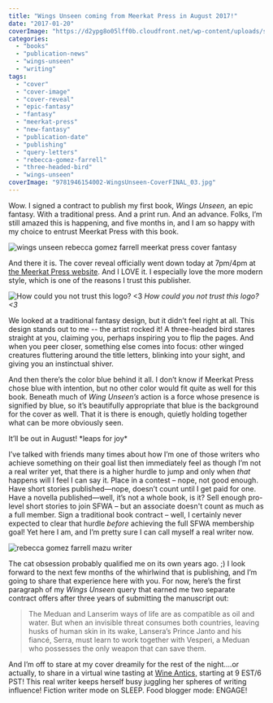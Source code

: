 ```yaml
---
title: "Wings Unseen coming from Meerkat Press in August 2017!"
date: "2017-01-20"
coverImage: "https://d2ypg8o05lff0b.cloudfront.net/wp-content/uploads/sites/3/2017/02/wingsunseen.jpg"
categories:
  - "books"
  - "publication-news"
  - "wings-unseen"
  - "writing"
tags:
  - "cover"
  - "cover-image"
  - "cover-reveal"
  - "epic-fantasy"
  - "fantasy"
  - "meerkat-press"
  - "new-fantasy"
  - "publication-date"
  - "publishing"
  - "query-letters"
  - "rebecca-gomez-farrell"
  - "three-headed-bird"
  - "wings-unseen"
coverImage: "9781946154002-WingsUnseen-CoverFINAL_03.jpg"
---
```


Wow. I signed a contract to publish my first book, _Wings Unseen,_ an epic fantasy. With a traditional press. And a print run. And an advance. Folks, I’m still amazed this is happening, and five months in, and I am so happy with my choice to entrust Meerkat Press with this book.

![wings unseen rebecca gomez farrell meerkat press cover fantasy](https://d2ypg8o05lff0b.cloudfront.net/wp-content/uploads/sites/3/2017/02/wingsunseen.jpg)

And there it is. The cover reveal officially went down today at 7pm/4pm at [the Meerkat Press website](http://meerkatpress.com/wings-unseen-cover-reveal-jan-19/). And I LOVE it. I especially love the more modern style, which is one of the reasons I trust this publisher.

![How could you not trust this logo? <3](https://d2ypg8o05lff0b.cloudfront.net/wp-content/uploads/sites/3/2017/01/meerkatpress.jpg) *How could you not trust this logo? <3*

We looked at a traditional fantasy design, but it didn’t feel right at all. This design stands out to me -- the artist rocked it! A three-headed bird stares straight at you, claiming you, perhaps inspiring you to flip the pages. And when you peer closer, something else comes into focus: other winged creatures fluttering around the title letters, blinking into your sight, and giving you an instinctual shiver.

And then there’s the color blue behind it all. I don’t know if Meerkat Press chose blue with intention, but no other color would fit quite as well for this book. Beneath much of _Wing Unseen’s_ action is a force whose presence is signified by blue, so it’s beautifully appropriate that blue is the background for the cover as well. That it is there is enough, quietly holding together what can be more obviously seen.

It’ll be out in August! \*leaps for joy\*

I’ve talked with friends many times about how I’m one of those writers who achieve something on their goal list then immediately feel as though I’m not a real writer yet, that there is a higher hurdle to jump and only when _that_ happens will I feel I can say it. Place in a contest – nope, not good enough. Have short stories published—nope, doesn’t count until I get paid for one. Have a novella published—well, it’s not a whole book, is it? Sell enough pro-level short stories to join SFWA – but an associate doesn't count as much as a full member. Sign a traditional book contract – well, I certainly never expected to clear that hurdle _before_ achieving the full SFWA membership goal! Yet here I am, and I’m pretty sure I can call myself a real writer now.

![rebecca gomez farrell mazu writer](https://d2ypg8o05lff0b.cloudfront.net/wp-content/uploads/sites/3/2017/01/me-and-zu-281x500.jpg)

The cat obsession probably qualified me on its own years ago. ;) I look forward to the next few months of the whirlwind that is publishing, and I’m going to share that experience here with you. For now, here’s the first paragraph of my _Wings Unseen_ query that earned me two separate contract offers after three years of submitting the manuscript out:

> The Meduan and Lanserim ways of life are as compatible as oil and water. But when an invisible threat consumes both countries, leaving husks of human skin in its wake, Lansera’s Prince Janto and his fiancé, Serra, must learn to work together with Vesperi, a Meduan who possesses the only weapon that can save them.

And I’m off to stare at my cover dreamily for the rest of the night….or actually, to share in a virtual wine tasting at [Wine Antics,](https://www.facebook.com/events/598263350370566/) starting at 9 EST/6 PST! This real writer keeps herself busy juggling her spheres of writing influence! Fiction writer mode on SLEEP. Food blogger mode: ENGAGE!

